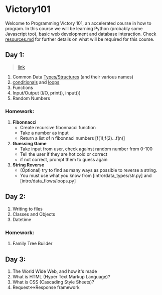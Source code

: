 # Victory101
Welcome to Programming Victory 101, an accelerated course in how to program. In this course we will be learning Python (probably some Javascript too), basic web development and database interaction.
Check [resources.md](resources.md) for further details on what will be required for this course.

## Day 1:
> [link](intro/day1/)
1. Common Data [Types/Structures](intro/data_types/) (and their various names)
2. [conditionals](intro/data_flows/conditionals.py) and [loops](intro/data_flows/loops.py)
3. Functions
4. Input/Output (I/O, print(), input())
5. Random Numbers

### Homework:
1. **Fibonnacci**
   - Create recursive fibonnacci function
   - Take a number as input
   - Return a list of n fibonnaci numbers \[f(1),f(2)...f(n)]
2. **Guessing Game**
   - Take input from user, check against random number from 0-100
   - Tell the user if they are hot cold or correct
   - if not correct, prompt them to guess again
3. **String Reverse**
   - (Optional) try to find as many ways as possible to reverse a string.
   - You must use what you know from [intro/data_types/str.py] and [intro/data_flows/loops.py]

## Day 2:
1. Writing to files
2. Classes and Objects
3. Datetime

### Homework:
1. Family Tree Builder

## Day 3:
1. The World Wide Web, and how it's made
2. What is HTML (Hyper Text Markup Language)?
3. What is CSS (Cascading Style Sheets)?
4. Request<->Response framework
